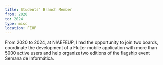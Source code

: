 ```yaml
---
title: Students' Branch Member
from: 2020
to: 2024
type: misc
location: FEUP
---
```


From 2020 to 2024, at NIAEFEUP, I had the opportunity to join two boards, coordinate the development of a Flutter mobile application with more than 5000 active users and help organize two editions of the flagship event Semana de Informática.
